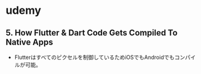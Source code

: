 # udemy

## 5. How Flutter & Dart Code Gets Compiled To Native Apps

- Flutterはすべてのピクセルを制御しているためiOSでもAndroidでもコンパイルが可能。

